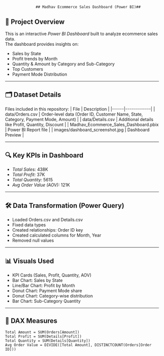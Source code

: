                   ## Madhav Ecommerce Sales Dashboard (Power BI)##


## 📌 Project Overview
This is an interactive *Power BI Dashboard* built to analyze ecommerce sales data.  
The dashboard provides insights on:
- Sales by State
- Profit trends by Month
- Quantity & Amount by Category and Sub-Category
- Top Customers
- Payment Mode Distribution

---

## 🗂 Dataset Details
Files included in this repository:
| File | Description |
|------|-------------|
| data/Orders.csv | Order-level data (Order ID, Customer Name, State, Category, Payment Mode, Amount) |
| data/Details.csv | Additional details like Profit, Quantity, Discount |
| Madhav_Ecommerce_Sales_Dashboard.pbix | Power BI Report file |
| images/dashboard_screenshot.jpg | Dashboard Preview |

---

## 🔍 Key KPIs in Dashboard
- *Total Sales:* 438K  
- *Total Profit:* 37K  
- *Total Quantity:* 5615  
- *Avg Order Value (AOV):* 121K  

---

## 🛠 Data Transformation (Power Query)
- Loaded Orders.csv and Details.csv
- Fixed data types
- Created relationships: Order ID key
- Created calculated columns for Month, Year
- Removed null values

---

## 📊 Visuals Used
- KPI Cards (Sales, Profit, Quantity, AOV)
- Bar Chart: Sales by State
- Line/Bar Chart: Profit by Month
- Donut Chart: Payment Mode share
- Donut Chart: Category-wise distribution
- Bar Chart: Sub-Category Quantity

---

## 🧮 DAX Measures
```DAX
Total Amount = SUM(Orders[Amount])
Total Profit = SUM(Details[Profit])
Total Quantity = SUM(Details[Quantity])
Avg Order Value = DIVIDE([Total Amount], DISTINCTCOUNT(Orders[Order ID]))
